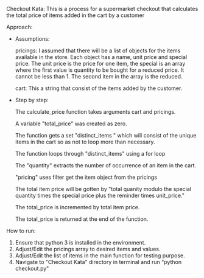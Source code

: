 Checkout Kata:
     This is a process for a supermarket checkout that calculates 
the total price of items added in the cart by a customer

Approach:

- Assumptions:
  
     pricings: I assumed that there will be a list of objects
     for the items available in the store. Each object has a name,
     unit price and special price. The unit price is the price 
     for one item, the special is an array where the first value
     is quantity to be bought for a reduced price. It cannot be 
     less than 1. The second item in the array is the reduced.
     
     cart: This a string that consist of the items added by the 
     customer.  

-    Step by step:
     
     The calculate_price function takes arguments cart and 
     pricings.
     
     A variable "total_price" was created as zero.
     
     The function gets a set "distinct_items " which will 
     consist of the unique items in the cart so as not to loop 
     more than necessary.
     
     The function loops through "distinct_items" using a for loop
     
     The "quantity" extracts the number of occurrence of an item
     in the cart.
     
     "pricing" uses filter get the item object from the pricings
     
     The total item price will be gotten by "total quanity modulo 
     the special quantity times the special price plus the reminder
     times unit_price."
     
     The total_price is incremented by total item price.
     
     The total_price is returned at the end of the function.
     

How to run:

1.   Ensure that python 3 is installed in the environment.
2.   Adjust/Edit the pricings array to desired items and values.
3.   Adjust/Edit the list of items in the main function for testing
purpose. 
4.   Navigate to "Checkout Kata" directory in terminal and 
     run "python checkout.py"
